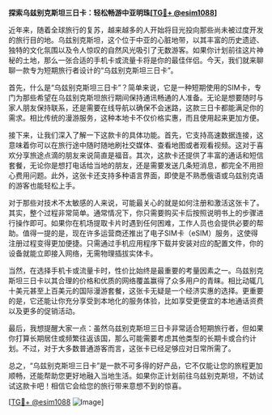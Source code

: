 **探索乌兹别克斯坦三日卡：轻松畅游中亚明珠[[TG💪+ @esim1088](https://t.me/s/esim1088)]**

近年来，随着全球旅行的复苏，越来越多的人开始将目光投向那些尚未被过度开发的旅行目的地。乌兹别克斯坦，这个位于中亚的心脏地带，以其丰富的历史遗迹、独特的文化氛围以及令人惊叹的自然风光吸引了无数游客。如果你计划前往这片神秘的土地，那么一张合适的手机卡或流量卡将是你的最佳伴侣。今天，我们就来聊聊一款专为短期旅行者设计的“乌兹别克斯坦三日卡”。

首先，什么是“乌兹别克斯坦三日卡”？简单来说，它是一种短期使用的SIM卡，专门为那些希望在乌兹别克斯坦旅行期间保持通讯畅通的人准备。无论是想要随时与家人朋友保持联系，还是需要在线导航以确保不会迷路，这款三日卡都能满足你的需求。相比传统的漫游服务，这种本地卡不仅价格实惠，而且使用起来更加方便。

接下来，让我们深入了解一下这款卡的具体功能。首先，它支持高速数据连接，这意味着你可以在旅行途中随时随地刷社交媒体、查看地图或者观看视频。这对于喜欢分享旅途点滴的朋友来说简直是福音。其次，这款卡还提供了丰富的通话和短信套餐，无论你是想打电话给当地的朋友，还是需要发送几条短消息，都完全不用担心费用问题。此外，这张卡还支持多种语言界面，即使是不熟悉俄语或乌兹别克语的游客也能轻松上手。

对于那些对技术不太敏感的人来说，可能最关心的就是如何注册和激活这张卡了。其实，整个过程非常简单。通常情况下，你只需要购买卡后按照说明书上的步骤进行操作即可。如果你在机场提取卡片时遇到任何困难，工作人员也会提供必要的帮助。值得一提的是，现在许多运营商还推出了电子SIM卡（eSIM）服务，这使得注册过程变得更加便捷。只需通过手机应用程序下载并安装对应的配置文件，你的设备就能立即接入网络，无需物理插拔实体卡。

当然，在选择手机卡或流量卡时，性价比始终是最重要的考量因素之一。乌兹别克斯坦三日卡以其合理的价格和优质的网络覆盖赢得了众多用户的青睐。相比动辄几十美元甚至上百美元的国际漫游套餐，这张卡无疑是一个经济实惠的选择。更重要的是，它还能让你充分享受到本地化的服务体验，比如享受更便宜的本地通话资费以及更多的促销活动。

最后，我想提醒大家一点：虽然乌兹别克斯坦三日卡非常适合短期旅行者，但如果你打算长期居住或频繁往返该国，那么可能需要考虑其他类型的长期卡或合约计划。不过，对于大多数普通游客而言，这张卡已经足够应对日常所需了。

总之，“乌兹别克斯坦三日卡”是一款不可多得的好产品，它不仅能让您的旅程更加顺畅，还能帮助您更好地融入当地生活。如果你正计划前往乌兹别克斯坦，不妨试试这款卡吧！相信它会给您的旅行带来意想不到的惊喜。

[[TG💪+ @esim1088](https://t.me/s/esim1088) ![Image](https://i.postimg.cc/4NQfJmqS/Snipaste-2025-05-13-00-14-12.png)]